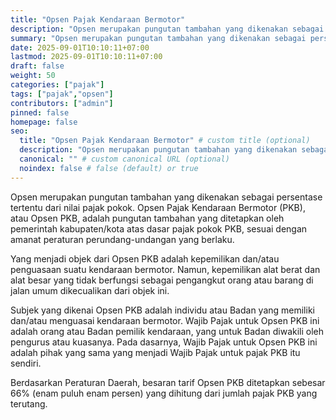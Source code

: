 ```yaml
---
title: "Opsen Pajak Kendaraan Bermotor"
description: "Opsen merupakan pungutan tambahan yang dikenakan sebagai persentase tertentu dari nilai pajak pokok. Opsen Pajak Kendaraan Bermotor (PKB), atau Opsen PKB, adalah pungutan tambahan yang ditetapkan oleh pemerintah kabupaten/kota atas dasar pajak pokok PKB, sesuai dengan amanat peraturan perundang-undangan yang berlaku."
summary: "Opsen merupakan pungutan tambahan yang dikenakan sebagai persentase tertentu dari nilai pajak pokok. Opsen Pajak Kendaraan Bermotor (PKB), atau Opsen PKB, adalah pungutan tambahan yang ditetapkan oleh pemerintah kabupaten/kota atas dasar pajak pokok PKB, sesuai dengan amanat peraturan perundang-undangan yang berlaku."
date: 2025-09-01T10:10:11+07:00
lastmod: 2025-09-01T10:10:11+07:00
draft: false
weight: 50
categories: ["pajak"]
tags: ["pajak","opsen"]
contributors: ["admin"]
pinned: false
homepage: false
seo:
  title: "Opsen Pajak Kendaraan Bermotor" # custom title (optional)
  description: "Opsen merupakan pungutan tambahan yang dikenakan sebagai persentase tertentu dari nilai pajak pokok. Opsen Pajak Kendaraan Bermotor (PKB), atau Opsen PKB, adalah pungutan tambahan yang ditetapkan oleh pemerintah kabupaten/kota atas dasar pajak pokok PKB, sesuai dengan amanat peraturan perundang-undangan yang berlaku." # custom description (recommended)
  canonical: "" # custom canonical URL (optional)
  noindex: false # false (default) or true
---
```


Opsen merupakan pungutan tambahan yang dikenakan sebagai persentase tertentu dari nilai pajak pokok. Opsen Pajak Kendaraan Bermotor (PKB), atau Opsen PKB, adalah pungutan tambahan yang ditetapkan oleh pemerintah kabupaten/kota atas dasar pajak pokok PKB, sesuai dengan amanat peraturan perundang-undangan yang berlaku.

Yang menjadi objek dari Opsen PKB adalah kepemilikan dan/atau penguasaan suatu kendaraan bermotor. Namun, kepemilikan alat berat dan alat besar yang tidak berfungsi sebagai pengangkut orang atau barang di jalan umum dikecualikan dari objek ini.

Subjek yang dikenai Opsen PKB adalah individu atau Badan yang memiliki dan/atau menguasai kendaraan bermotor. Wajib Pajak untuk Opsen PKB ini adalah orang atau Badan pemilik kendaraan, yang untuk Badan diwakili oleh pengurus atau kuasanya. Pada dasarnya, Wajib Pajak untuk Opsen PKB ini adalah pihak yang sama yang menjadi Wajib Pajak untuk pajak PKB itu sendiri.

Berdasarkan Peraturan Daerah, besaran tarif Opsen PKB ditetapkan sebesar 66% (enam puluh enam persen) yang dihitung dari jumlah pajak PKB yang terutang.
